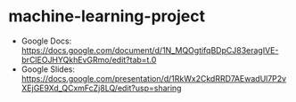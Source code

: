 # machine-learning-project
- Google Docs: https://docs.google.com/document/d/1N_MQOgtifqBDpCJ83eragIVE-brClEOJHYQkhEvGRmo/edit?tab=t.0
- Google Slides: https://docs.google.com/presentation/d/1RkWx2CkdRRD7AEwadUl7P2vXEjGE9Xd_QCxmFcZj8LQ/edit?usp=sharing
